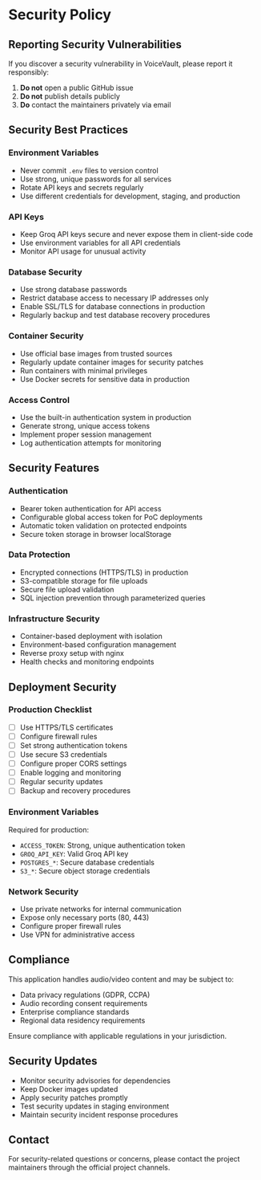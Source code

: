 # Security Policy

## Reporting Security Vulnerabilities

If you discover a security vulnerability in VoiceVault, please report it responsibly:

1. **Do not** open a public GitHub issue
2. **Do not** publish details publicly
3. **Do** contact the maintainers privately via email

## Security Best Practices

### Environment Variables
- Never commit `.env` files to version control
- Use strong, unique passwords for all services
- Rotate API keys and secrets regularly
- Use different credentials for development, staging, and production

### API Keys
- Keep Groq API keys secure and never expose them in client-side code
- Use environment variables for all API credentials
- Monitor API usage for unusual activity

### Database Security
- Use strong database passwords
- Restrict database access to necessary IP addresses only
- Enable SSL/TLS for database connections in production
- Regularly backup and test database recovery procedures

### Container Security
- Use official base images from trusted sources
- Regularly update container images for security patches
- Run containers with minimal privileges
- Use Docker secrets for sensitive data in production

### Access Control
- Use the built-in authentication system in production
- Generate strong, unique access tokens
- Implement proper session management
- Log authentication attempts for monitoring

## Security Features

### Authentication
- Bearer token authentication for API access
- Configurable global access token for PoC deployments
- Automatic token validation on protected endpoints
- Secure token storage in browser localStorage

### Data Protection
- Encrypted connections (HTTPS/TLS) in production
- S3-compatible storage for file uploads
- Secure file upload validation
- SQL injection prevention through parameterized queries

### Infrastructure Security
- Container-based deployment with isolation
- Environment-based configuration management
- Reverse proxy setup with nginx
- Health checks and monitoring endpoints

## Deployment Security

### Production Checklist
- [ ] Use HTTPS/TLS certificates
- [ ] Configure firewall rules
- [ ] Set strong authentication tokens
- [ ] Use secure S3 credentials
- [ ] Configure proper CORS settings
- [ ] Enable logging and monitoring
- [ ] Regular security updates
- [ ] Backup and recovery procedures

### Environment Variables
Required for production:
- `ACCESS_TOKEN`: Strong, unique authentication token
- `GROQ_API_KEY`: Valid Groq API key
- `POSTGRES_*`: Secure database credentials
- `S3_*`: Secure object storage credentials

### Network Security
- Use private networks for internal communication
- Expose only necessary ports (80, 443)
- Configure proper firewall rules
- Use VPN for administrative access

## Compliance

This application handles audio/video content and may be subject to:
- Data privacy regulations (GDPR, CCPA)
- Audio recording consent requirements
- Enterprise compliance standards
- Regional data residency requirements

Ensure compliance with applicable regulations in your jurisdiction.

## Security Updates

- Monitor security advisories for dependencies
- Keep Docker images updated
- Apply security patches promptly
- Test security updates in staging environment
- Maintain security incident response procedures

## Contact

For security-related questions or concerns, please contact the project maintainers through the official project channels.